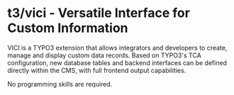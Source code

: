 # t3/vici - Versatile Interface for Custom Information

VICI is a TYPO3 extension that allows integrators and developers to create, manage and display custom data records. 
Based on TYPO3's TCA configuration, new database tables and backend interfaces can be defined directly within the CMS, 
with full frontend output capabilities.

No programming skills are required.
